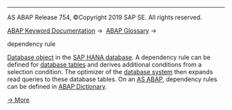   

* * *

AS ABAP Release 754, ©Copyright 2019 SAP SE. All rights reserved.

[ABAP Keyword Documentation](javascript:call_link\('abenabap.htm'\)) →  [ABAP Glossary](javascript:call_link\('abenabap_glossary.htm'\)) → 

dependency rule

[Database object](javascript:call_link\('abendb_object_glosry.htm'\) "Glossary Entry") in the [SAP HANA database](javascript:call_link\('abenhana_database_glosry.htm'\) "Glossary Entry"). A dependency rule can be defined for [database tables](javascript:call_link\('abendatabase_table_glosry.htm'\) "Glossary Entry") and derives additional conditions from a selection condition. The optimizer of the [database system](javascript:call_link\('abendatabase_system_glosry.htm'\) "Glossary Entry") then expands read queries to these database tables. On an [AS ABAP](javascript:call_link\('abensap_nw_abap_glosry.htm'\) "Glossary Entry"), dependency rules can be defined in [ABAP Dictionary](javascript:call_link\('abenabap_dictionary_glosry.htm'\) "Glossary Entry").

[→ More](javascript:call_link\('abenddic_dependency_rules.htm'\))